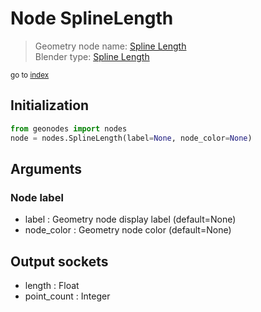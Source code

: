 
# Node SplineLength

> Geometry node name: [Spline Length](https://docs.blender.org/manual/en/latest/modeling/geometry_nodes/curve/spline_length.html)<br>
  Blender type: [Spline Length](https://docs.blender.org/api/current/bpy.types.GeometryNodeSplineLength.html)
  
<sub>go to [index](index.md)</sub>

## Initialization

```python
from geonodes import nodes
node = nodes.SplineLength(label=None, node_color=None)
```



## Arguments


### Node label

- label : Geometry node display label (default=None)
- node_color : Geometry node color (default=None)

## Output sockets

- length : Float
- point_count : Integer
